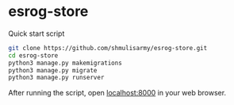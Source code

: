 # esrog-store
Quick start script

```bash
git clone https://github.com/shmulisarmy/esrog-store.git
cd esrog-store
python3 manage.py makemigrations 
python3 manage.py migrate 
python3 manage.py runserver 
```

After running the script, open [localhost:8000](http://localhost:8000) in your web browser.
